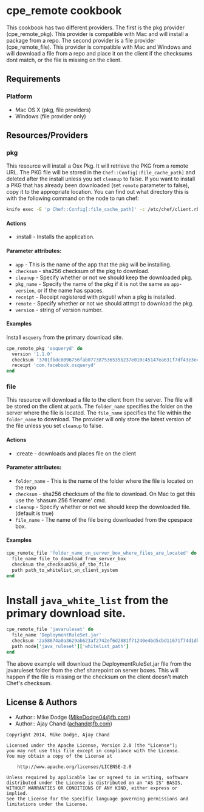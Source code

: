cpe_remote cookbook
============
This cookbook has two different providers.  The first is the pkg provider (cpe_remote_pkg).  This provider is compatible with Mac and will install a package from a repo.  The second provider is a file provider (cpe_remote_file).  This provider is compatible with Mac and Windows and will download a file from a repo and place it on the client if the checksums dont match, or the file is missing on the client.

Requirements
------------
### Platform
- Mac OS X (pkg, file providers)
- Windows (file provider only)

Resources/Providers
-------------------
### pkg

This resource will install a Osx Pkg. It will retrieve the PKG from a remote URL. The PKG file will be stored in the `Chef::Config[:file_cache_path]` and deleted after the install unless you set `cleanup` to false. If you want to install a PKG that has already been downloaded (set `remote` parameter to false), copy it to the appropriate location. You can find out what directory this is with the following command on the node to run chef:

```bash
knife exec -E 'p Chef::Config[:file_cache_path]' -c /etc/chef/client.rb
```

#### Actions
- :install - Installs the application.

#### Parameter attributes:
- `app` - This is the name of the app that the pkg will be installing.
- `checksum` - sha256 checksum of the pkg to download.
- `cleanup` - Specify whether or not we should keep the downloaded pkg.
- `pkg_name` - Specify the name of the pkg if it is not the same as `app`-`version`, or if the name has spaces.
- `receipt` - Receipt registered with pkgutil when a pkg is installed.
- `remote` - Specify whether or not we should attmpt to download the pkg.
- `version` - string of version number.

#### Examples
Install `osquery` from the primary download site.

```ruby
cpe_remote_pkg 'osqueryd' do
  version '1.1.0'
  checksum '3701fbdc8096756fab077387536535b237e010c45147ea631f7df43e3e4904e0'
  receipt 'com.facebook.osqueryd'
end
```

### file

This resource will download a file to the client from the server. The file will be stored on the client at `path`.  The `folder_name` specifies the folder on the server where the file is located.  The `file_name` specifies the file within the `folder_name` to download.  The provider will only store the latest version of the file unless you set `cleanup` to false. 

#### Actions
- :create - downloads and places file on the client

#### Parameter attributes:
- `folder_name` - This is the name of the folder where the file is located on the repo
- `checksum` - sha256 checksum of the file to download. On Mac to get this use the 'shasum 256 filename' cmd.
- `cleanup` - Specify whether or not we should keep the downloaded file. (default is true)
- `file_name` - The name of the file being downloaded from the cpespace box.

#### Examples

```ruby
cpe_remote_file 'folder_name_on_server_box_where_files_are_located' do
  file_name file_to_download_from_server_box
  checksum the_checksum256_of_the_file
  path path_to_whitelist_on_client_system
end
```
# Install `java_white_list` from the primary download site.

```ruby
cpe_remote_file 'javaruleset' do
  file_name 'DeploymentRuleSet.jar'
  checksum '2a58674a0a3629ab623af2742ef6d2881f71240e4bd5cbd11671f74d1db86e52'
  path node['java_ruleset']['whitelist_path']
end
```
The above example will download the DeploymentRuleSet.jar file from the javaruleset folder from the chef sharepoint on server boxes. This will happen if the file is missing or the checksum on the client doesn't match Chef's checksum.

License & Authors
-----------------
- Author:: Mike Dodge (MikeDodge04@fb.com)
- Author:: Ajay Chand (achand@fb.com)

```text
Copyright 2014, Mike Dodge, Ajay Chand

Licensed under the Apache License, Version 2.0 (the "License");
you may not use this file except in compliance with the License.
You may obtain a copy of the License at

    http://www.apache.org/licenses/LICENSE-2.0

Unless required by applicable law or agreed to in writing, software
distributed under the License is distributed on an "AS IS" BASIS,
WITHOUT WARRANTIES OR CONDITIONS OF ANY KIND, either express or implied.
See the License for the specific language governing permissions and
limitations under the License.
```
